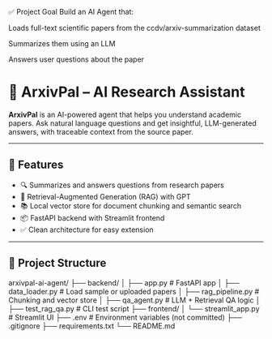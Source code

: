 ✅ Project Goal
Build an AI Agent that:

Loads full-text scientific papers from the ccdv/arxiv-summarization dataset

Summarizes them using an LLM

Answers user questions about the paper


# 🧠 ArxivPal – AI Research Assistant

**ArxivPal** is an AI-powered agent that helps you understand academic papers. Ask natural language questions and get insightful, LLM-generated answers, with traceable context from the source paper.

---

## 🚀 Features

- 🔍 Summarizes and answers questions from research papers
- 🧠 Retrieval-Augmented Generation (RAG) with GPT
- 📚 Local vector store for document chunking and semantic search
- 📦 FastAPI backend with Streamlit frontend
- ✅ Clean architecture for easy extension

---

## 📁 Project Structure
arxivpal-ai-agent/
├── backend/
│ ├── app.py # FastAPI app
│ ├── data_loader.py # Load sample or uploaded papers
│ ├── rag_pipeline.py # Chunking and vector store
│ ├── qa_agent.py # LLM + Retrieval QA logic
│ ├── test_rag_qa.py # CLI test script
├── frontend/
│ └── streamlit_app.py # Streamlit UI
├── .env # Environment variables (not committed)
├── .gitignore
├── requirements.txt
└── README.md

